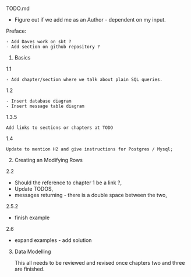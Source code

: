 TODO.md

- Figure out if we add me as an Author - dependent on my input.

Preface:

    - Add Daves work on sbt ?
    - Add section on github repository ?

1. Basics


  1.1

    - Add chapter/section where we talk about plain SQL queries.

  1.2

    - Insert database diagram
    - Insert message table diagram

  1.3.5

    Add links to sections or chapters at TODO

  1.4

    Update to mention H2 and give instructions for Postgres / Mysql;




2. Creating an Modifying Rows


  2.2
   - Should the reference to chapter 1 be a link ?,
   - Update TODOS,
   - messages returning - there is a double space between the two,

  2.5.2

   - finish example

  2.6

   - expand examples - add solution


3. Data Modelling

    This all needs to be reviewed and revised once chapters two and three are finished.


